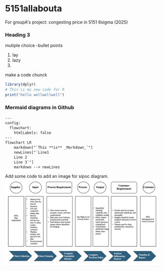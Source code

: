 # 5151allabouta
For groupA's project: congesting price in 5151 6sigma (2025)
### Heading 3
mutiple choice
-bullet points
1. lay
2. lazy
3. 
make a code chunck
```r
library(dplyr)
# This is my new code for R
print("hello wellwellwell")
```

### Mermaid diagrams in Github
```mermaid
---
config:
  flowchart:
    htmlLabels: false
---
flowchart LR
    markdown["`This **is** _Markdown_`"]
    newLines["`Line1
    Line 2
    Line 3`"]
    markdown --> newLines

```

Add some code to add an image for sipoc diagram.
![My image](folder/sipoc.jpg)

